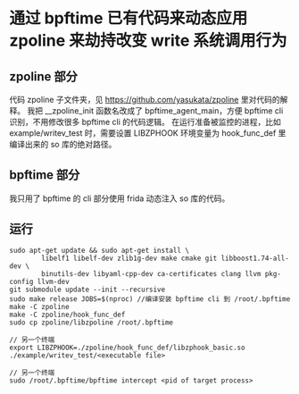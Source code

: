 # 通过 bpftime 已有代码来动态应用 zpoline 来劫持改变 write 系统调用行为
## zpoline 部分
代码 zpoline 子文件夹，见 https://github.com/yasukata/zpoline 里对代码的解释。
我把 __zpoline_init 函数名改成了 bpftime_agent_main，方便 bpftime cli 识别，不用修改很多 bpftime cli 的代码逻辑。
在运行准备被监控的进程，比如 example/writev_test 时，需要设置 LIBZPHOOK 环境变量为 hook_func_def 里编译出来的 so 库的绝对路径。

## bpftime 部分
我只用了 bpftime 的 cli 部分使用 frida 动态注入 so 库的代码。

## 运行

```
sudo apt-get update && sudo apt-get install \
        libelf1 libelf-dev zlib1g-dev make cmake git libboost1.74-all-dev \
        binutils-dev libyaml-cpp-dev ca-certificates clang llvm pkg-config llvm-dev
git submodule update --init --recursive
sudo make release JOBS=$(nproc) //编译安装 bpftime cli 到 /root/.bpftime
make -C zpoline
make -C zpoline/hook_func_def
sudo cp zpoline/libzpoline /root/.bpftime 

// 另一个终端
export LIBZPHOOK=./zpoline/hook_func_def/libzphook_basic.so
./example/writev_test/<executable file>

// 另一个终端
sudo /root/.bpftime/bpftime intercept <pid of target process>
```
    